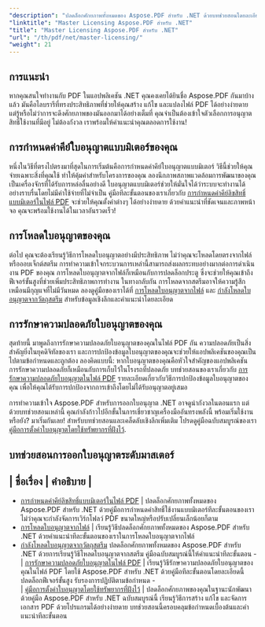 ```yaml
---
"description": "ปลดล็อกศักยภาพทั้งหมดของ Aspose.PDF สำหรับ .NET ด้วยบทช่วยสอนโดยละเอียดเกี่ยวกับการออกใบอนุญาต การรับรองความสอดคล้อง และการเพิ่มประสิทธิภาพเวิร์กโฟลว์ PDF ของคุณ"
"linktitle": "Master Licensing Aspose.PDF สำหรับ .NET"
"title": "Master Licensing Aspose.PDF สำหรับ .NET"
"url": "/th/pdf/net/master-licensing/"
"weight": 21
---
```


## การแนะนำ

หากคุณสนใจทำงานกับ PDF ในแอปพลิเคชัน .NET คุณคงเคยได้ยินชื่อ Aspose.PDF กันมาบ้างแล้ว มันคือไลบรารีที่ทรงประสิทธิภาพที่ช่วยให้คุณสร้าง แก้ไข และแปลงไฟล์ PDF ได้อย่างง่ายดาย แต่รู้หรือไม่ว่าการจะดึงศักยภาพของมันออกมาได้อย่างเต็มที่ คุณจำเป็นต้องเข้าใจตัวเลือกการอนุญาตสิทธิ์ใช้งานที่มีอยู่ ไม่ต้องกังวล เราพร้อมให้คำแนะนำคุณตลอดการใช้งาน!

## การกำหนดค่าคีย์ใบอนุญาตแบบมิเตอร์ของคุณ
หนึ่งในวิธีที่ตรงไปตรงมาที่สุดในการเริ่มต้นคือการกำหนดค่าคีย์ใบอนุญาตแบบมิเตอร์ วิธีนี้ช่วยให้คุณจ่ายเฉพาะสิ่งที่คุณใช้ ทำให้คุ้มค่าสำหรับโครงการของคุณ ลองนึกภาพสภาพแวดล้อมการพัฒนาของคุณเป็นเครื่องจักรที่ได้รับการหล่อลื่นอย่างดี ใบอนุญาตแบบมิเตอร์ช่วยให้มั่นใจได้ว่าระบบจะทำงานได้อย่างราบรื่นโดยไม่มีค่าใช้จ่ายที่ไม่จำเป็น คู่มือทีละขั้นตอนของเราเกี่ยวกับ [การกำหนดค่าคีย์ลิขสิทธิ์แบบมิเตอร์ในไฟล์ PDF](./configureing-metered-license-keys/) จะช่วยให้คุณตั้งค่าต่างๆ ได้อย่างง่ายดาย ด้วยคำแนะนำที่ชัดเจนและภาพหน้าจอ คุณจะพร้อมใช้งานได้ในเวลาอันรวดเร็ว!

## การโหลดใบอนุญาตของคุณ
ต่อไป คุณจะต้องเรียนรู้วิธีการโหลดใบอนุญาตอย่างมีประสิทธิภาพ ไม่ว่าคุณจะโหลดโดยตรงจากไฟล์หรือออบเจ็กต์สตรีม การทำความเข้าใจกระบวนการเหล่านี้สามารถส่งผลกระทบอย่างมากต่อการดำเนินงาน PDF ของคุณ การโหลดใบอนุญาตจากไฟล์ก็เหมือนกับการปลดล็อกประตู ซึ่งจะช่วยให้คุณเข้าถึงฟีเจอร์ขั้นสูงที่ช่วยเพิ่มประสิทธิภาพการทำงาน ในทางกลับกัน การโหลดจากสตรีมอาจให้ความรู้สึกเหมือนมีกุญแจที่ไม่มีวันหมด ลองดูคู่มือของเราได้ที่ [การโหลดใบอนุญาตจากไฟล์](./loading-license-from-file/) และ [กำลังโหลดใบอนุญาตจากวัตถุสตรีม](./loading-license-from-stream-object/) สำหรับข้อมูลเชิงลึกและคำแนะนำโดยละเอียด

## การรักษาความปลอดภัยใบอนุญาตของคุณ
สุดท้ายนี้ มาพูดถึงการรักษาความปลอดภัยใบอนุญาตของคุณในไฟล์ PDF กัน ความปลอดภัยเป็นสิ่งสำคัญยิ่งในยุคดิจิทัลของเรา และการปกป้องข้อมูลใบอนุญาตของคุณจะช่วยให้แอปพลิเคชันของคุณเป็นไปตามข้อกำหนดและถูกต้อง ลองคิดแบบนี้: หากใบอนุญาตของคุณคือหัวใจสำคัญของแอปพลิเคชัน การรักษาความปลอดภัยก็เหมือนกับการเก็บไว้ในโรงรถที่ปลอดภัย บทช่วยสอนของเราเกี่ยวกับ [การรักษาความปลอดภัยใบอนุญาตในไฟล์ PDF](./securing-license/) รายละเอียดเกี่ยวกับวิธีการปกป้องข้อมูลใบอนุญาตของคุณ เพื่อให้คุณได้รับการปกป้องจากการเข้าถึงโดยไม่ได้รับอนุญาตอยู่เสมอ

การทำความเข้าใจ Aspose.PDF สำหรับการออกใบอนุญาต .NET อาจดูน่ากังวลในตอนแรก แต่ด้วยบทช่วยสอนเหล่านี้ คุณกำลังก้าวไปอีกขั้นในการเชี่ยวชาญเครื่องมืออันทรงพลังนี้ พร้อมเริ่มใช้งานหรือยัง? มาเริ่มกันเลย! สำหรับบทช่วยสอนและเคล็ดลับเชิงลึกเพิ่มเติม โปรดดูคู่มือฉบับสมบูรณ์ของเรา [คู่มือการตั้งค่าใบอนุญาตโดยใช้ทรัพยากรที่ฝังไว้](./guide-to-set-license-using-embedded-resource/). 


## บทช่วยสอนการออกใบอนุญาตระดับมาสเตอร์
| ชื่อเรื่อง | คำอธิบาย |
- 
- [การกำหนดค่าคีย์ลิขสิทธิ์แบบมิเตอร์ในไฟล์ PDF](./configureing-metered-license-keys/) | ปลดล็อกศักยภาพทั้งหมดของ Aspose.PDF สำหรับ .NET ด้วยคู่มือการกำหนดค่าสิทธิ์ใช้งานแบบมิเตอร์ทีละขั้นตอนของเรา ไม่ว่าคุณจะกำลังจัดการเวิร์กโฟลว์ PDF ขนาดใหญ่หรือปรับเปลี่ยนเล็กน้อยก็ตาม  
- [การโหลดใบอนุญาตจากไฟล์](./loading-license-from-file/) | เรียนรู้วิธีปลดล็อกศักยภาพทั้งหมดของ Aspose.PDF สำหรับ .NET ด้วยคำแนะนำทีละขั้นตอนของเราในการโหลดใบอนุญาตจากไฟล์  
- [กำลังโหลดใบอนุญาตจากวัตถุสตรีม](./loading-license-from-stream-object/) ปลดล็อกศักยภาพทั้งหมดของ Aspose.PDF สำหรับ .NET ด้วยการเรียนรู้วิธีโหลดใบอนุญาตจากสตรีม คู่มือฉบับสมบูรณ์นี้ให้คำแนะนำทีละขั้นตอน -  
| [การรักษาความปลอดภัยใบอนุญาตในไฟล์ PDF](./securing-license/) | เรียนรู้วิธีรักษาความปลอดภัยใบอนุญาตของคุณในไฟล์ PDF โดยใช้ Aspose.PDF สำหรับ .NET ด้วยคู่มือทีละขั้นตอนโดยละเอียดนี้ ปลดล็อกฟีเจอร์ขั้นสูง รับรองการปฏิบัติตามข้อกำหนด -  
| [คู่มือการตั้งค่าใบอนุญาตโดยใช้ทรัพยากรที่ฝังไว้](./guide-to-set-license-using-embedded-resource/) | ปลดล็อกศักยภาพของคุณในฐานะนักพัฒนาด้วยคู่มือ Aspose.PDF สำหรับ .NET ฉบับสมบูรณ์นี้ เรียนรู้วิธีการสร้าง แก้ไข และจัดการเอกสาร PDF ด้วยโปรแกรมได้อย่างง่ายดาย บทช่วยสอนนี้ครอบคลุมข้อกำหนดเบื้องต้นและคำแนะนำทีละขั้นตอน